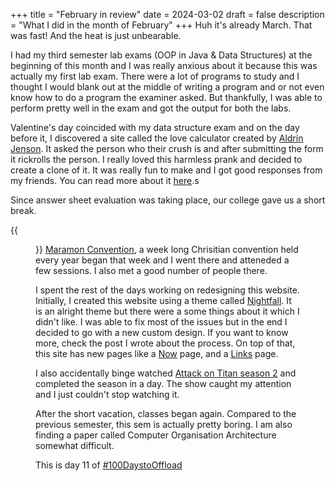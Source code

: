 +++
title = "February in review"
date = 2024-03-02
draft = false
description = "What I did in the month of February"
+++
Huh it's already March. That was fast! And the heat is just unbearable.

I had my third semester lab exams (OOP in Java & Data Structures) at the beginning of this month and I was really anxious about it because this was actually my first lab exam. There were a lot of programs to study and I thought I would blank out at the middle of writing a program and or not even know how to do a program the examiner asked. But thankfully, I was able to perform pretty well in the exam and got the output for both the labs.

Valentine's day coincided with my data structure exam and on the day before it, I discovered a site called the love calculator created by [Aldrin Jenson](https://aldrinjenson.com/). It asked the person who their crush is and after submitting the form it rickrolls the person. I really loved this harmless prank and decided to create a clone of it. It was really fun to make and I got good responses from my friends. You can read more about it [here](/posts/pranking-my-friends-on-valentines-day/).s

Since answer sheet evaluation was taking place, our college gave us a short break.

{{<figure src = "maramon.webp" caption = "On the sanbeds of Maramon.">}}
[Maramon Convention](https://en.wikipedia.org/wiki/Maramon_Convention), a week long Chrisitian convention held every year began that week and I went there and atteneded a few sessions. I also met a good number of people there.

I spent the rest of the days working on redesigning this website. Initially, I created this website using a theme called [Nightfall](https://github.com/LordMathis/hugo-theme-nightfall). It is an alright theme but there were a some things about it which I didn't like. I was able to fix most of the issues but in the end I decided to go with a new custom design. If you want to know more, check the post I wrote about the process. On top of that, this site has new pages like a [Now](/now) page,
and a [Links](/links) page.

I also accidentally binge watched [Attack on Titan season 2](
https://anilist.co/anime/20958/Attack-on-Titan-Season-2/) and completed the season in a day. The show caught my attention and I just couldn't stop watching it.

After the short vacation, classes began again. Compared to the previous semester, this sem is actually pretty boring. I am also finding a paper called Computer Organisation Architecture somewhat difficult.

This is day 11 of [#100DaystoOffload](https://100daystooffload.com)
